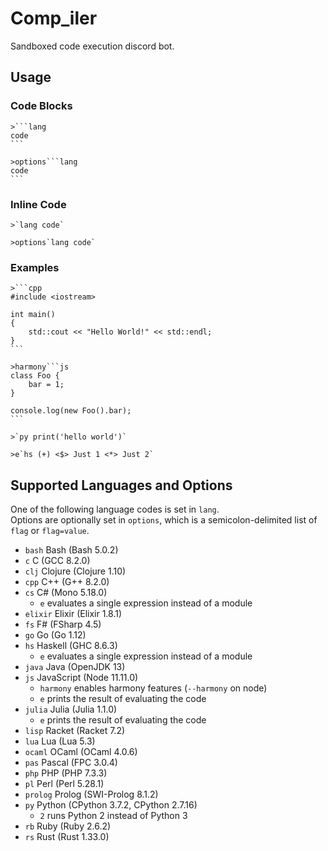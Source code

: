 # Comp_iler

Sandboxed code execution discord bot.

## Usage

### Code Blocks

````
>```lang
code
```

>options```lang
code
```
````

### Inline Code

```
>`lang code`

>options`lang code`
```

### Examples

````
>```cpp
#include <iostream>

int main()
{
    std::cout << "Hello World!" << std::endl;
}
```

>harmony```js
class Foo {
    bar = 1;
}

console.log(new Foo().bar);
```

>`py print('hello world')`

>e`hs (+) <$> Just 1 <*> Just 2`
````

## Supported Languages and Options

One of the following language codes is set in `lang`.  
Options are optionally set in `options`, which is a semicolon-delimited list of `flag` or `flag=value`. 

- `bash` Bash (Bash 5.0.2)
- `c` C (GCC 8.2.0)
- `clj` Clojure (Clojure 1.10)
- `cpp` C++ (G++ 8.2.0)
- `cs` C# (Mono 5.18.0)
    - `e` evaluates a single expression instead of a module
- `elixir` Elixir (Elixir 1.8.1)
- `fs` F# (FSharp 4.5)
- `go` Go (Go 1.12)
- `hs` Haskell (GHC 8.6.3)
    - `e` evaluates a single expression instead of a module
- `java` Java (OpenJDK 13)
- `js` JavaScript (Node 11.11.0)
    - `harmony` enables harmony features (`--harmony` on node)
    - `e` prints the result of evaluating the code
- `julia` Julia (Julia 1.1.0)
    - `e` prints the result of evaluating the code
- `lisp` Racket (Racket 7.2)
- `lua` Lua (Lua 5.3)
- `ocaml` OCaml (OCaml 4.0.6)
- `pas` Pascal (FPC 3.0.4)
- `php` PHP (PHP 7.3.3)
- `pl` Perl (Perl 5.28.1)
- `prolog` Prolog (SWI-Prolog 8.1.2)
- `py` Python (CPython 3.7.2, CPython 2.7.16)
    - `2` runs Python 2 instead of Python 3
- `rb` Ruby (Ruby 2.6.2)
- `rs` Rust (Rust 1.33.0)
